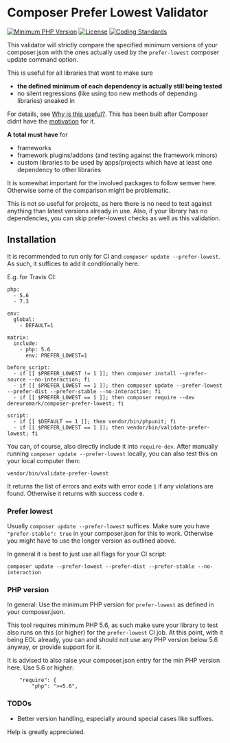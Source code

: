 # Composer Prefer Lowest Validator
[![Minimum PHP Version](http://img.shields.io/badge/php-%3E%3D%205.6-8892BF.svg)](https://php.net/)
[![License](https://poser.pugx.org/dereuromark/composer-prefer-lowest/license.svg)](https://packagist.org/packages/dereuromark/composer-prefer-lowest)
[![Coding Standards](https://img.shields.io/badge/cs-PSR--2--R-yellow.svg)](https://github.com/php-fig-rectified/fig-rectified-standards)

This validator will strictly compare the specified minimum versions of your composer.json with the ones actually used by the `prefer-lowest` composer update command option.

This is useful for all libraries that want to make sure 
- **the defined minimum of each dependency is actually still being tested** 
- no silent regressions (like using too new methods of depending libraries) sneaked in

For details, see [Why is this useful?](https://evertpot.com/testing-composer-prefer-lowest/).
This has been built after Composer didnt have the [motivation](https://github.com/composer/composer/issues/7849) for it.

**A total must have** for
- frameworks
- framework plugins/addons (and testing against the framework minors)
- custom libraries to be used by apps/projects which have at least one dependency to other libraries

It is somewhat important for the involved packages to follow semver here. Otherwise some of the comparison might be problematic.

This is not so useful for projects, as here there is no need to test against anything than latest versions already in use.
Also, if your library has no dependencies, you can skip prefer-lowest checks as well as this validation.

## Installation
It is recommended to run only for CI and `composer update --prefer-lowest`.
As such, it suffices to add it conditionally here.

E.g. for Travis CI:
```
php:
  - 5.6
  - 7.3

env:
  global:
    - DEFAULT=1

matrix:
  include:
    - php: 5.6
      env: PREFER_LOWEST=1

before_script:
  - if [[ $PREFER_LOWEST != 1 ]]; then composer install --prefer-source --no-interaction; fi
  - if [[ $PREFER_LOWEST == 1 ]]; then composer update --prefer-lowest --prefer-dist --prefer-stable --no-interaction; fi
  - if [[ $PREFER_LOWEST == 1 ]]; then composer require --dev dereuromark/composer-prefer-lowest; fi

script:
  - if [[ $DEFAULT == 1 ]]; then vendor/bin/phpunit; fi
  - if [[ $PREFER_LOWEST == 1 ]]; then vendor/bin/validate-prefer-lowest; fi
```

You can, of course, also directly include it into `require-dev`.
After manually running `composer update --prefer-lowest` locally, you can also test this on your local computer then:
```
vendor/bin/validate-prefer-lowest
```

It returns the list of errors and exits with error code `1` if any violations are found.
Otherwise it returns with success code `0`.

### Prefer lowest
Usually `composer update --prefer-lowest` suffices. 
Make sure you have `"prefer-stable": true` in your composer.json for this to work.
Otherwise you might have to use the longer version as outlined above.

In general it is best to just use all flags for your CI script:
```
composer update --prefer-lowest --prefer-dist --prefer-stable --no-interaction
```

### PHP version
In general: Use the minimum PHP version for `prefer-lowest` as defined in your composer.json.

This tool requires minimum PHP 5.6, as such make sure your library to test also runs on this (or higher) for the `prefer-lowest` CI job.
At this point, with it being EOL already, you can and should not use any PHP version below 5.6 anyway, or provide support for it.

It is advised to also raise your composer.json entry for the min PHP version here. Use 5.6 or higher:
```
    "require": {
        "php": ">=5.6",
``` 

### TODOs
- Better version handling, especially around special cases like suffixes.

Help is greatly appreciated.
